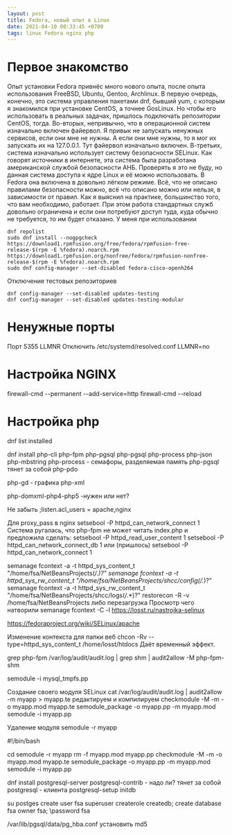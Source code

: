 ```yaml
---
layout: post
title: Fedora, новый опыт в Linux
date: 2021-04-10 00:33:45 +0700
tags: linux Fedora nginx php
---
```


# Первое знакомство

Опыт установки Fedora привнёс много нового опыта, после опыта использования FreeBSD, Ubuntu, Gentoo, Archlinux.
В первую очередь, конечно, это система управления пакетами dnf, бывший yum, с которым я знакомился при установке CentOS, а точнее GosLinux. Но чтобы его использовать в реальных задачах, пришлось подключать репозитории CentOS, тогда.
Во-вторых, непривычно, что в операционной систем изначально включен файервол. Я привык не запускать ненужных сервисов, если они мне не нужны. А если они мне нужны, то я мог их запускать их на 127.0.0.1. Тут файервол изначально включен.
В-третьих, система изначально использует систему безопасности SELinux. Как говорят источники в интернете, эта система была разработана американской службой безопасности АНБ. Проверять я это не буду, но данная система доступа к ядре Linux и её можно использовать. В Fedora она включена в довольно лёгком режиме. Всё, что не описано правилами безопасности можно, всё что описано можно или нельзя, в зависимости от правил. Как я выяснил на практике, большинство того, что вам необходимо, работает. При этом работа стандартных служб довольно ограничена и если они потребуют доступ туда, куда обычно не требуется, то им будет отказано. У меня при использовании 

```
dnf repolist
sudo dnf install --nogpgcheck https://download1.rpmfusion.org/free/fedora/rpmfusion-free-release-$(rpm -E %fedora).noarch.rpm https://download1.rpmfusion.org/nonfree/fedora/rpmfusion-nonfree-release-$(rpm -E %fedora).noarch.rpm
sudo dnf config-manager --set-disabled fedora-cisco-openh264
```

Отключение тестовых репозиториев
```
dnf config-manager --set-disabled updates-testing
dnf config-manager --set-disabled updates-testing-modular
```
# Ненужные порты

Порт 5355 LLMNR
Отключить /etc/systemd/resolved.conf LLMNR=no

# Настройка NGINX

firewall-cmd --permanent --add-service=http
firewall-cmd --reload

# Настройка php

dnf list installed

dnf install php-cli php-fpm php-pgsql php-pgsql php-process php-json php-mbstring
php-process - семафоры, разделяемая память
php-pgsql тянет за собой php-pdo

php-gd - графика
php-xml

php-domxml-php4-php5 -нужен или нет?

Не забыть
;listen.acl_users = apache,nginx

Для proxy_pass в nginx
setsebool -P httpd_can_network_connect 1
Система ругалась, что php-fpm не может читать index.php и  предложила сделать:
setsebool -P httpd_read_user_content 1
setsebool -P httpd_can_network_connect_db 1 или (пришлось)
setsebool -P httpd_can_network_connect 1

semanage fcontext -a -t httpd_sys_content_t "/home/fsa/NetBeansProjects(/.*)?"
semanage fcontext -a -t httpd_sys_rw_content_t "/home/fsa/NetBeansProjects/shcc/config(/.*)?"
semanage fcontext -a -t httpd_sys_rw_content_t "/home/fsa/NetBeansProjects/shcc/logs(/.*)?"
restorecon -R -v /home/fsa/NetBeansProjects либо перезагрузка
Просмотр чего натворили
semanage fcontext -C -l
https://losst.ru/nastrojka-selinux

https://fedoraproject.org/wiki/SELinux/apache

Изменение контекста для папки веб
chcon -Rv --type=httpd_sys_content_t /home/losst/htdocs
Даёт временный эффект.

grep php-fpm /var/log/audit/audit.log | grep shm | audit2allow -M php-fpm-shm

semodule -i mysql_tmpfs.pp

Создание своего модуля SELinux
cat /var/log/audit/audit.log | audit2allow -m myapp > myapp.te
редактируем и компилируем
checkmodule -M -m -o myapp.mod myapp.te
semodule_package -o myapp.pp -m myapp.mod
semodule -i myapp.pp

Удаление модуля
semodule -r myapp


#!/bin/bash

cd
semodule -r myapp
rm -f myapp.mod myapp.pp
checkmodule -M -m -o myapp.mod myapp.te
semodule_package -o myapp.pp -m myapp.mod
semodule -i myapp.pp


dnf install postgresql-server
postgresql-contrib - надо ли?
тянет за собой postgresql - клиента
postgresql-setup initdb

su postges
create user fsa superuser createrole createdb;
create database fsa owner fsa;
\password fsa

/var/lib/pgsql/data/pg_hba.conf установить md5


